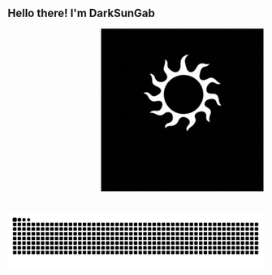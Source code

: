 ## <h>Hello there! I'm DarkSunGab </h>
<div align="right">
<img alt="darksun gif" src="gitgif_small.gif"


<!--
**Darksungab/Darksungab** is a ✨ _special_ ✨ repository because its `README.md` (this file) appears on your GitHub profile.

Here are some ideas to get you started:

- 🔭 I’m currently working on ...
- 🌱 I’m currently learning ...
- 👯 I’m looking to collaborate on ...
- 🤔 I’m looking for help with ...
- 💬 Ask me about ...
- 📫 How to reach me: ...
- 😄 Pronouns: ...
- ⚡ Fun fact: ...
-->
#

<picture align="center">
  <source media="(prefers-color-scheme: dark)" srcset="https://raw.githubusercontent.com/Darksungab/Darksungab/output/github-contribution-grid-snake-dark.svg">
  <source media="(prefers-color-scheme: light)" srcset="https://raw.githubusercontent.com/Darksungab/Darksungab/output/github-contribution-grid-snake-dark.svg">
  <img align="center" alt="github contribution grid snake animation" src="https://raw.githubusercontent.com/Darksungab/Darksungab/output/github-contribution-grid-snake.svg">
</picture>
